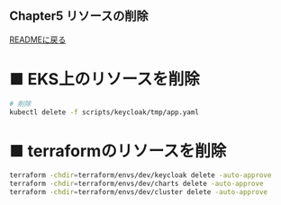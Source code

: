 Chapter5 リソースの削除
---
[READMEに戻る](../README.md)

# ■ EKS上のリソースを削除

```bash
# 削除
kubectl delete -f scripts/keycloak/tmp/app.yaml
```

# ■ terraformのリソースを削除

```bash
terraform -chdir=terraform/envs/dev/keycloak delete -auto-approve
terraform -chdir=terraform/envs/dev/charts delete -auto-approve
terraform -chdir=terraform/envs/dev/cluster delete -auto-approve
```
